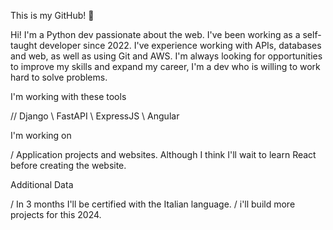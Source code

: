 This is my GitHub! 👋

 Hi! I'm a Python dev passionate about the web. I've been working as a self-taught developer since 2022. I've experience working with APIs, databases and web, as well as using Git and AWS.
I'm always looking for opportunities to improve my skills and expand my career, I'm a dev who is willing to work hard to solve problems. 

I'm working with these tools

// Django \ FastAPI \ ExpressJS \ Angular
 
I'm working on

/ Application projects and websites. Although I think I'll wait to learn React before creating the website.
  
Additional Data

/ In 3 months I'll be certified with the Italian language.
/ i'll build more projects for this 2024.
